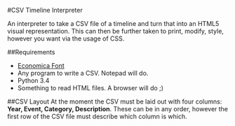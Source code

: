
#CSV Timeline Interpreter

An interpreter to take a CSV file of a timeline and turn that into an HTML5 visual representation. This can then be further taken to print, modify, style, however you want via the usage of CSS.

##Requirements
* [Economica Font](http://www.fontsquirrel.com/fonts/economica)
* Any program to write a CSV. Notepad will do.
* Python 3.4
* Something to read HTML files. A browser will do ;)

##CSV Layout
At the moment the CSV must be laid out with four columns: **Year, Event, Category, Description**. These can be in any order, however the first row of the CSV file must describe which column is which.
